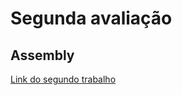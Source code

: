 # Segunda avaliação

## Assembly

[Link do segundo trabalho](http://www.lia.ufc.br/~yuri/20181/arquitetura/avfinal.pdf)
